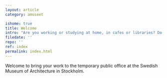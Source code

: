 ```yaml
---
layout: article
category: amuseet

ishome: true
title: Welcome
intro: "Are you working or studying at home, in cafes or libraries? Do you long for a workplace and community where you can work side by side with others? An open and free site to share ideas, have meetings and support each other at work?"
filedate: ''
repo: ''
ref: index
permalink: index.html
---
```

 	
Welcome to bring your work to the temporary public office at the Swedish Museum of Architecture in Stockholm.